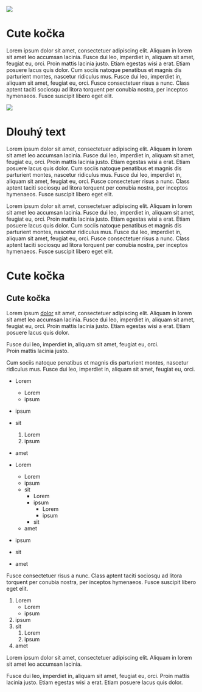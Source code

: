 ![](https://images.pexels.com/photos/62321/kitten-cat-fluffy-cat-cute-62321.jpeg)

Cute kočka
==========

Lorem ipsum dolor sit amet, consectetuer adipiscing elit. Aliquam in lorem sit amet leo accumsan lacinia. Fusce dui leo, imperdiet in, aliquam sit amet, feugiat eu, orci. Proin mattis lacinia justo. Etiam egestas wisi a erat. Etiam posuere lacus quis dolor. Cum sociis natoque penatibus et magnis dis parturient montes, nascetur ridiculus mus. Fusce dui leo, imperdiet in, aliquam sit amet, feugiat eu, orci. Fusce consectetuer risus a nunc. Class aptent taciti sociosqu ad litora torquent per conubia nostra, per inceptos hymenaeos. Fusce suscipit libero eget elit.

![](https://images.pexels.com/photos/62321/kitten-cat-fluffy-cat-cute-62321.jpeg)

Dlouhý text
===========

Lorem ipsum dolor sit amet, consectetuer adipiscing elit. Aliquam in lorem sit amet leo accumsan lacinia. Fusce dui leo, imperdiet in, aliquam sit amet, feugiat eu, orci. Proin mattis lacinia justo. Etiam egestas wisi a erat. Etiam posuere lacus quis dolor. Cum sociis natoque penatibus et magnis dis parturient montes, nascetur ridiculus mus. Fusce dui leo, imperdiet in, aliquam sit amet, feugiat eu, orci. Fusce consectetuer risus a nunc. Class aptent taciti sociosqu ad litora torquent per conubia nostra, per inceptos hymenaeos. Fusce suscipit libero eget elit.

Lorem ipsum dolor sit amet, consectetuer adipiscing elit. Aliquam in lorem sit amet leo accumsan lacinia. Fusce dui leo, imperdiet in, aliquam sit amet, feugiat eu, orci. Proin mattis lacinia justo. Etiam egestas wisi a erat. Etiam posuere lacus quis dolor. Cum sociis natoque penatibus et magnis dis parturient montes, nascetur ridiculus mus. Fusce dui leo, imperdiet in, aliquam sit amet, feugiat eu, orci. Fusce consectetuer risus a nunc. Class aptent taciti sociosqu ad litora torquent per conubia nostra, per inceptos hymenaeos. Fusce suscipit libero eget elit.

Cute kočka
==========

Cute kočka
----------

Lorem ipsum [dolor](#) sit amet, consectetuer adipiscing elit. Aliquam in lorem sit amet leo accumsan lacinia. Fusce dui leo, imperdiet in, aliquam sit amet, feugiat eu, orci. Proin mattis lacinia justo. Etiam egestas wisi a erat. Etiam posuere lacus quis dolor.

Fusce dui leo, imperdiet in, aliquam sit amet, feugiat eu, orci.  
Proin mattis lacinia justo.

Cum sociis natoque penatibus et magnis dis parturient montes, nascetur ridiculus mus. Fusce dui leo, imperdiet in, aliquam sit amet, feugiat eu, orci.

*   Lorem
    *   Lorem
    *   ipsum
*   ipsum
*   sit
    1.  Lorem
    2.  ipsum
*   amet

*   Lorem
    *   Lorem
    *   ipsum
    *   sit
        *   Lorem
        *   ipsum
            *   Lorem
            *   ipsum
        *   sit
    *   amet
*   ipsum
*   sit
*   amet

Fusce consectetuer risus a nunc. Class aptent taciti sociosqu ad litora torquent per conubia nostra, per inceptos hymenaeos. Fusce suscipit libero eget elit.

1.  Lorem
    *   Lorem
    *   ipsum
2.  ipsum
3.  sit
    1.  Lorem
    2.  ipsum
4.  amet

Lorem ipsum dolor sit amet, consectetuer adipiscing elit. Aliquam in lorem sit amet leo accumsan lacinia.

Fusce dui leo, imperdiet in, aliquam sit amet, feugiat eu, orci.
Proin mattis lacinia justo.
Etiam egestas wisi a erat. Etiam posuere lacus quis dolor.

